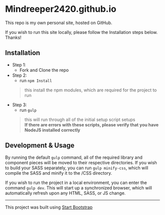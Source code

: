 # Mindreeper2420.github.io
This repo is my own personal site, hosted on GitHub.

If you wish to run this site locally, please follow the Installation steps below. Thanks!

## Installation
* Step 1:
  - Fork and Clone the repo
* Step 2:
  - run `npm Install`
  <blockquote>
    this install the npm modules, which are required for the project to run
  </blockquote>
* Step 3:
  - run `gulp`
  <blockquote>
    this will run through all of the initial setup script setups<br />
    <strong>If there are errors with these scripts, please verify that you have NodeJS installed correctly</strong>
  </blockquote>

## Development &amp; Usage
 By running the default `gulp` command, all of the required library and component pieces will be moved to their respective directories. If you wish to build your SASS separately, you can run `gulp minify-css`, which will compile the SASS and minify it to the /CSS directory.
 
 If you wish to run the project in a local environment, you can enter the command `gulp dev`. This will start up a synchronized browser, which will automatically refresh upon any HTML, SASS, or JS change.

----

This project was built using [Start Bootstrap](http://startbootstrap.com/)